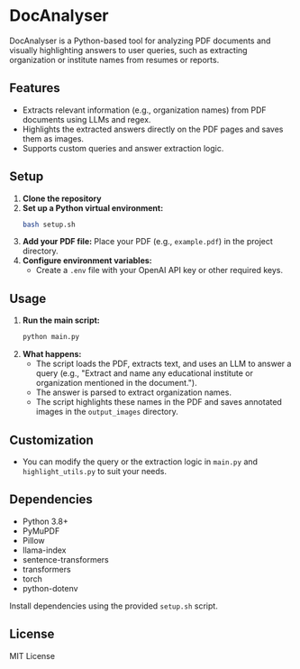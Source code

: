 # DocAnalyser

DocAnalyser is a Python-based tool for analyzing PDF documents and visually highlighting answers to user queries, such as extracting organization or institute names from resumes or reports.

## Features
- Extracts relevant information (e.g., organization names) from PDF documents using LLMs and regex.
- Highlights the extracted answers directly on the PDF pages and saves them as images.
- Supports custom queries and answer extraction logic.

## Setup

1. **Clone the repository**
2. **Set up a Python virtual environment:**
   ```bash
   bash setup.sh
   ```
3. **Add your PDF file:**
   Place your PDF (e.g., `example.pdf`) in the project directory.
4. **Configure environment variables:**
   - Create a `.env` file with your OpenAI API key or other required keys.

## Usage

1. **Run the main script:**
   ```bash
   python main.py
   ```
2. **What happens:**
   - The script loads the PDF, extracts text, and uses an LLM to answer a query (e.g., "Extract and name any educational institute or organization mentioned in the document.").
   - The answer is parsed to extract organization names.
   - The script highlights these names in the PDF and saves annotated images in the `output_images` directory.

## Customization
- You can modify the query or the extraction logic in `main.py` and `highlight_utils.py` to suit your needs.

## Dependencies
- Python 3.8+
- PyMuPDF
- Pillow
- llama-index
- sentence-transformers
- transformers
- torch
- python-dotenv

Install dependencies using the provided `setup.sh` script.

## License
MIT License 